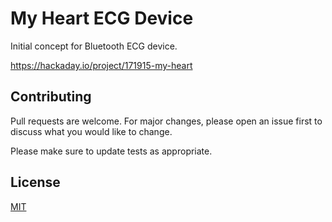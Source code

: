 # My Heart ECG Device

Initial concept for Bluetooth ECG device.

https://hackaday.io/project/171915-my-heart

## Contributing
Pull requests are welcome. For major changes, please open an issue first to discuss what you would like to change.

Please make sure to update tests as appropriate.

## License
[MIT](https://choosealicense.com/licenses/mit/)